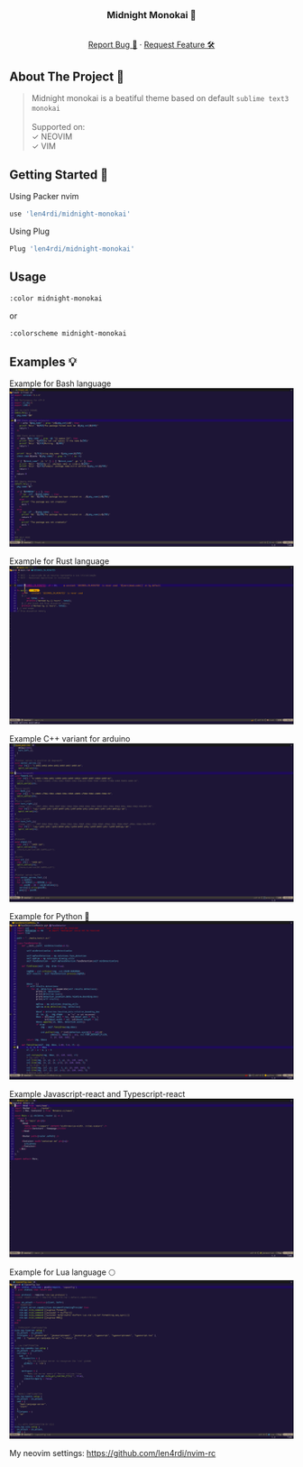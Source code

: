 <div id="top"></div>

<!-- PROJECT LOGO -->
<br />
<div align="center">
  <h3 align="center">Midnight Monokai 🍇</h3>
  <p align="center">
    <br />
    <a href="https://github.com/len4rdi/frost-pkg/issues">Report Bug 🐞</a>
    ·
    <a href="https://github.com/len4rdi/frost-pkg/issues">Request Feature 🛠</a>
  </p>
</div>

<!-- ABOUT THE PROJECT -->
## About The Project 👋
> Midnight monokai is a beatiful theme based on default `sublime text3 monokai`<br><br>
Supported on:<br>
✓ NEOVIM<br>
✓ VIM

<!-- GETTING STARTED -->
<div id="getting-started">

## Getting Started 🚀

Using Packer nvim
```sh
use 'len4rdi/midnight-monokai'
```
Using Plug
```sh
Plug 'len4rdi/midnight-monokai'
```
## Usage

```sh
:color midnight-monokai
```
or
```sh
:colorscheme midnight-monokai
```

## Examples 💡

Example for Bash language
<img src="images/i3_screenshot_2023-01-29-11-52-57.png" alt="Main banner" >

Example for Rust language
<img src="images/i3_screenshot_2023-01-29-11-49-07.png" alt="Main banner" >

Example C++ variant for arduino
<img src="images/i3_screenshot_2023-01-29-11-53-22.png" alt="Main banner" >


Example for Python &#x1F40D;
<img src="images/i3_screenshot_2023-01-29-11-54-20.png" alt="Main banner" >


Example Javascript-react and Typescript-react
<img src="images/i3_screenshot_2023-01-29-11-56-56.png" alt="Main banner" >


Example for Lua language 🌕
<img src="images/i3_screenshot_2023-01-29-11-57-34.png" alt="Main banner" >

My neovim settings: https://github.com/len4rdi/nvim-rc
